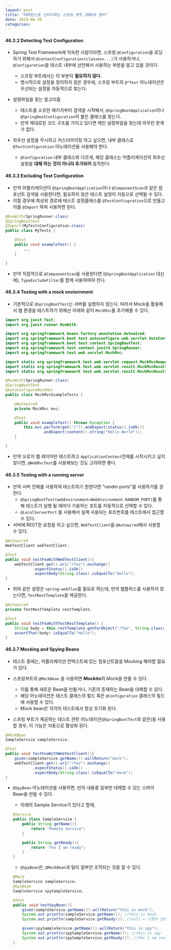 ```yaml
---
layout: post
title: "레퍼런스로 스터디하는 스프링 부트 20회차 정리"
date: 2019-06-30
categories:
---
```

#### 46.3.2 Detecting Test Configuration

* Spring Test Framework에 익숙한 사람이라면, 스프링 `@Configuration`을 로딩하기 위해서 `@ContextConfiguration(classes=...)`가 사용하거나, `@Configuration`을 테스트 내부에 선언해서 사용하는 부분을 알고 있을 것이다.
  * 스프링 부트에서는 이 부분이 **필요하지 않다.** 
  * 명시적으로 설정을 정의하지 않은 경우에, 스프링 부트의 `@*Test` 어노테이션은 우선되는 설정을 자동적으로 찾는다.

* 설정파일을 찾는 알고리즘
  * 테스트를 소유한 패키지부터 검색을 시작해서, `@SpringBootApplication`이나 `@SpringBootConfiguration`이 붙은 클래스를 찾는다.
  * 만약 제대로된 코드 구조를 가지고 있다면 메인 설정파일을 찾는데 아무런 문제가 없다.
* 최우선 설정을 무시하고 커스터마이징 하고 싶으면, 내부 클래스로 `@TestConfiguration` 어노테이션을 사용해야 한다.
  * `@Configuration` 내부 클래스와 다르게, 해당 클래스는 어플리케이션의 최우선 설정을 **대체 하는 것이 아니라 추가되어** 동작한다.

#### 46.3.3 Excluding Test Configuration

* 만약 어플리케이션이 `@SpringBootApplication`이나 `@ComponentScan`과 같은 컴포넌트 검색을 사용한다면, 필요하지 않은 테스트 설정이 자동으로 선택될 수 있다.
* 이럴 경우에 최상위 경로에 테스트 설정클래스를 `@TestConfiugration`으로 만들고 이를 `@Import` 하여 사용하면 된다.

```java
@RunWith(SpringRunner.class)
@SpringBootTest
@Import(MyTestsConfiguration.class)
public class MyTests {

	@Test
	public void exampleTest() {
		...
	}

}
```

* 만약 직접적으로 `@ComponentScan`을 사용한다면 (`@SpringBootApplication` 대신에), `TypeExcludeFilter`를 함께 사용하여야 한다.

#### 46.3.4 Testing with a mock enviornment

* 기본적으로 `@SpringBootTest`는 서버를 실행하지 않는다. 따라서 Mock을 활용해서 웹 환경을 테스트하기 위해선 아래와 같이 `MockMvc`를 추가해줄 수 있다.

```java
import org.junit.Test;
import org.junit.runner.RunWith;

import org.springframework.beans.factory.annotation.Autowired;
import org.springframework.boot.test.autoconfigure.web.servlet.AutoConfigureMockMvc;
import org.springframework.boot.test.context.SpringBootTest;
import org.springframework.test.context.junit4.SpringRunner;
import org.springframework.test.web.servlet.MockMvc;

import static org.springframework.test.web.servlet.request.MockMvcRequestBuilders.get;
import static org.springframework.test.web.servlet.result.MockMvcResultMatchers.content;
import static org.springframework.test.web.servlet.result.MockMvcResultMatchers.status;

@RunWith(SpringRunner.class)
@SpringBootTest
@AutoConfigureMockMvc
public class MockMvcExampleTests {

	@Autowired
	private MockMvc mvc;

	@Test
	public void exampleTest() throws Exception {
		this.mvc.perform(get("/")).andExpect(status().isOk())
				.andExpect(content().string("Hello World"));
	}

}
```

* 만약 오로지 웹 레이어만 테스트하고 `ApplicationContext`전체를 시작시키고 싶지 않다면, `@WebMvcTest`를 사용해보는 것도 고려하면 좋다.

#### 46.3.5 Testing with a running server

* 만약 서버 전체를 사용하여 테스트하기 원한다면 "randm ports"를 사용하기를 권한다.
  * `@SpringBootTest(webEnvironment=WebEnvironment.RANDOM_PORT)`를 통해 테스트가 실행 될 때마다 가용하는 포트를 자동적으로 선택할 수 있다.
  * `@LocalServerPort` 를 사용해서 실제 사용되는 포트번호를 테스트에서 접근할 수 있다.
* 서버에 REST한 요청을 하고 싶으면, `WebTestClient`를 `@Autowired`해서 사용할 수 있다. 

``` java
@Autowired
WebTestClient webTestClient;

@Test
public void testFooWithWebTestClient(){
    webTestClient.get().uri("/foo").exchange()
            .expectStatus().isOk()
            .expectBody(String.class).isEqualTo("Hello");
}
```

* 위와 같은 설정은 `spring-webflux`를 필요로 하는데, 만약 웹플럭스를 사용하지 않는다면, `TestRestTemplate`을 제공한다.

```java
@Autowired
private TestRestTemplate restTemplate;

@Test
public void testFooWithTestRestTemplate() {
    String body = this.restTemplate.getForObject("/foo", String.class);
    assertThat(body).isEqualTo("Hello");
}
```

#### 46.3.7 Mocking and Spying Beans

* 테스트 중에는, 어플리케이션 컨텍스트에 있는 컴포넌트들을 Mocking 해야할 필요가 있다.
* 스프링부트의 `@MockBean` 을 사용하면 **Mockito**의 Mock을 만들 수 있다.
  * 이를 통해 새로운 Bean을 만들거나, 기존의 존재하는 Bean을 대체할 수 있다.
  * 해당 어노테이션은 테스트 클래스의 필드 혹은 `@Configuration` 클래스의 필드에 사용할 수 있다.
  * Mock bean은 각각의 테스트에서 항상 초기화 된다.

* 스프링 부트가 제공하는 테스트 관련 어노테이션(`@SpringBootTest`와 같은)을 사용할 경우, 이 기능은 자동으로 활성화 된다.

```java
@MockBean
SampleService sampleService;

@Test
public void testFooWithWebTestClient(){
    given(sampleService.getName()).willReturn("mock");
    webTestClient.get().uri("/foo").exchange()
            .expectStatus().isOk()
            .expectBody(String.class).isEqualTo("mock");
}
```

* `@SpyBean` 어노테이션을 사용하면, 빈의 내용중 일부만 대체할 수 있는 스파이 Bean을 만들 수 있다.

  * 아래의 Sample Service가 있다고 할때,

  ```java
  @Service
  public class SampleService {
      public String getName(){
          return "Remote Service";
      }
  
      public String getReady(){
          return "Yes I am ready";
      }
  }
  ```

  * `@SpyBean`은, `@MockBean`과 달리 일부만 조작되는 것을 알 수 있다.

  ```java
  @Mock
  SampleService sampleService;
  @SpyBean
  SampleService spySampleService;
  
  @Test
  public void testSpyBean(){
      given(sampleService.getName()).willReturn("this is mock");
      System.out.println(sampleService.getName()); //this is mock
      System.out.println(sampleService.getReady()); //null <-구현이 안됨
  
      given(spySampleService.getName()).willReturn("this is spy");
      System.out.println(spySampleService.getName()); //this is spy
      System.out.println(spySampleService.getReady()); //Yes I am ready
  }
  ```
